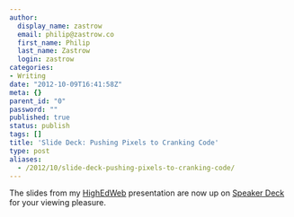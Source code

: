 ```yaml
---
author:
  display_name: zastrow
  email: philip@zastrow.co
  first_name: Philip
  last_name: Zastrow
  login: zastrow
categories:
- Writing
date: "2012-10-09T16:41:58Z"
meta: {}
parent_id: "0"
password: ""
published: true
status: publish
tags: []
title: 'Slide Deck: Pushing Pixels to Cranking Code'
type: post
aliases:
  - /2012/10/slide-deck-pushing-pixels-to-cranking-code/
---
```

<p>The slides from my <a href="http://www.highedweb.org">HighEdWeb</a> presentation are now up on <a href="https://speakerdeck.com/u/zastrow/p/pushing-pixels-to-cranking-code">Speaker Deck</a> for your viewing pleasure.</p>
<p><script async="" class="speakerdeck-embed" data-id="50747bcd453e4d0002089c0f" data-ratio="1.3333333333333333" src="//speakerdeck.com/assets/embed.js"></script></p>
